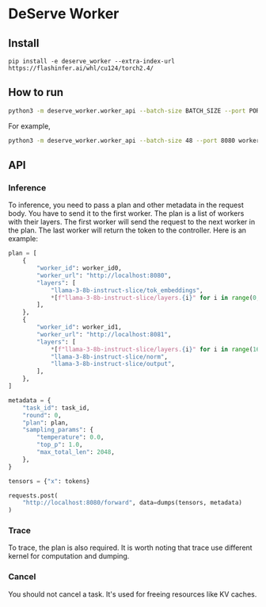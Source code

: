# DeServe Worker 

## Install
```
pip install -e deserve_worker --extra-index-url https://flashinfer.ai/whl/cu124/torch2.4/
```

## How to run

```bash 
python3 -m deserve_worker.worker_api --batch-size BATCH_SIZE --port PORT --controller-url CONTROLLER_URL id
```

For example,

```bash 
python3 -m deserve_worker.worker_api --batch-size 48 --port 8080 worker0
```

## API

### Inference

To inference, you need to pass a plan and other metadata in the request body. You have to send it to the first worker. The plan is a list of workers with their layers. The first worker will send the request to the next worker in the plan. The last worker will return the token to the controller. Here is an example: 

```python
plan = [
    {
        "worker_id": worker_id0,
        "worker_url": "http://localhost:8080",
        "layers": [
            "llama-3-8b-instruct-slice/tok_embeddings",
            *[f"llama-3-8b-instruct-slice/layers.{i}" for i in range(0, 16)],
        ],
    },
    {
        "worker_id": worker_id1,
        "worker_url": "http://localhost:8081",
        "layers": [
            *[f"llama-3-8b-instruct-slice/layers.{i}" for i in range(16, 32)],
            "llama-3-8b-instruct-slice/norm",
            "llama-3-8b-instruct-slice/output",
        ],
    },
]

metadata = {
    "task_id": task_id,
    "round": 0,
    "plan": plan,
    "sampling_params": {
        "temperature": 0.0,
        "top_p": 1.0,
        "max_total_len": 2048,
    },
}

tensors = {"x": tokens}

requests.post(
    "http://localhost:8080/forward", data=dumps(tensors, metadata)
)
```

### Trace 

To trace, the plan is also required. It is worth noting that trace use different kernel for computation and dumping.


### Cancel

You should not cancel a task. It's used for freeing resources like KV caches. 